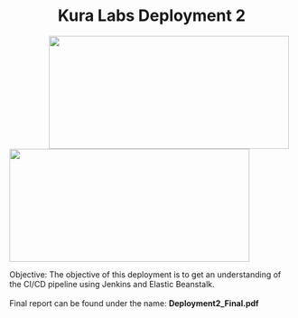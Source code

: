 <h1 align="center">Kura Labs Deployment 2 </h1> 

<img src="https://www.jenkins.io/images/logo-title-opengraph.png" width="425" height="200" hspace="70"/> <img src="https://intellipaat.com/blog/wp-content/uploads/2019/05/ElasticBeanstalkBenefits.jpg" width="425" height="200"/> 


Objective: The objective of this deployment is to get an understanding of the CI/CD pipeline using Jenkins and Elastic Beanstalk. <br />
<br/>
Final report can be found under the name: <strong>Deployment2_Final.pdf</strong>
